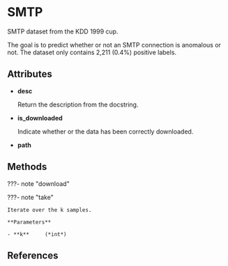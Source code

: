 # SMTP

SMTP dataset from the KDD 1999 cup.

The goal is to predict whether or not an SMTP connection is anomalous or not. The dataset only contains 2,211 (0.4%) positive labels.


## Attributes

- **desc**

    Return the description from the docstring.

- **is_downloaded**

    Indicate whether or the data has been correctly downloaded.

- **path**



## Methods

???- note "download"

???- note "take"

    Iterate over the k samples.

    **Parameters**

    - **k**     (*int*)    
    
## References

[^1]: [SMTP (KDDCUP99) dataset](http://odds.cs.stonybrook.edu/smtp-kddcup99-dataset/)

